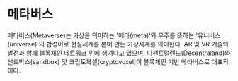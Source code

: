 # 메타버스

메타버스(Metaverse)는 가상을 의미하는 '메타(meta)'와 우주를 뜻하는 '유니버스(universe)'의 합성어로 현실세계를 본떠 만든 가상세계를 의미한다. AR 및 VR 기술의 발전과 함께 블록체인 네트워크 위에 생겨나고 있으며, 디센트럴렌드(Decentraland)와 샌드박스(sandbox) 및 크립토복셀(cryptovoxel)이 블록체인 기반 메타버스로 대표적이다.
